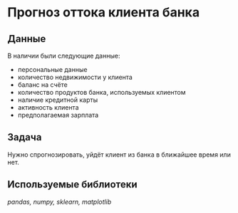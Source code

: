 # Прогноз оттока клиента банка


## Данные

В наличии были следующие данные:
- персональные данные
- количество недвижимости у клиента
- баланс на счёте
- количество продуктов банка, используемых клиентом
- наличие кредитной карты
- активность клиента
- предполагаемая зарплата

## Задача

Нужно спрогнозировать, уйдёт клиент из банка в ближайшее время или нет. 

## Используемые библиотеки
*pandas, numpy, sklearn, matplotlib*



